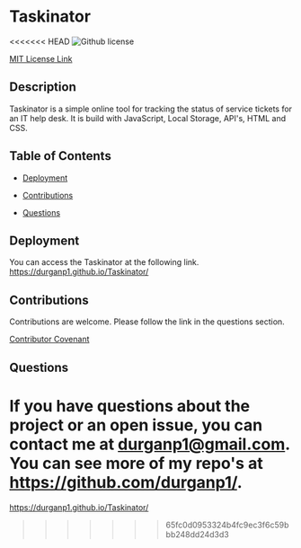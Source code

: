 # Taskinator
<<<<<<< HEAD
![Github license](https://img.shields.io/badge/license-MIT-blue.svg)

  [MIT License Link](https://opensource.org/licenses/MIT)

## Description

Taskinator is a simple online tool for tracking the status of service tickets for an IT help desk.  It is build with JavaScript, Local Storage, API's, HTML and CSS.

## Table of Contents

  * [Deployment](#deployment)

  * [Contributions](#contributions)

  * [Questions](#questions)

## Deployment

You can access the Taskinator at the following link.
https://durganp1.github.io/Taskinator/

## Contributions

  Contributions are welcome.  Please follow the link in the questions section.

  [Contributor Covenant](https://www.contributor-covenant.org/version/2/0/code_of_conduct/code_of_conduct.md)

## Questions

  If you have questions about the project or an open issue, you can contact me at durganp1@gmail.com.  You can see more of my repo's at https://github.com/durganp1/.
=======


https://durganp1.github.io/Taskinator/
>>>>>>> 65fc0d0953324b4fc9ec3f6c59bbb248dd24d3d3
